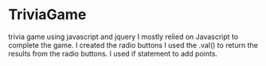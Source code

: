 # TriviaGame
trivia game using javascript and jquery
I mostly relied on Javascript to complete the game.
I created the radio buttons
I used the .val() to return the results from the radio buttons.
I used if statement to add points.

